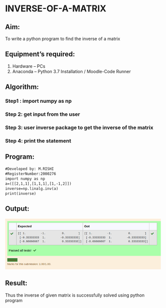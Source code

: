 # INVERSE-OF-A-MATRIX
## Aim:
To write a python program to find the inverse of a matrix
## Equipment’s required:
1. 	Hardware – PCs
2. 	Anaconda – Python 3.7 Installation / Moodle-Code Runner
## Algorithm:
### Step1 :  import numpy as np
### Step 2: get input from the user
### Step 3: user inverse package to get the inverse of the matrix
### Step 4: print the statement

## Program:
```
#Developed by: M.RISHI
#RegisterNumber:2000276
import numpy as np
a=([[2,1,1],[1,1,1],[1,-1,2]])
inverse=np.linalg.inv(a)
print(inverse)
```
## Output:
![OUTPUT](/inverse_of_matrix.png)
## Result:
Thus the inverse of given matrix is successfully solved using python program

